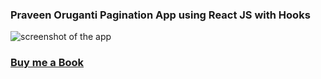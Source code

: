 ### Praveen Oruganti Pagination App using React JS with Hooks

![screenshot of the app](https://raw.githubusercontent.com/praveenorugantitech/praveenorugantitech-reactjs/master/0_Projects/praveenoruganti-pagination-app/src/images/screenshot.PNG "Pagination App")


### [Buy me a Book](https://bit.ly/388sUbE)


